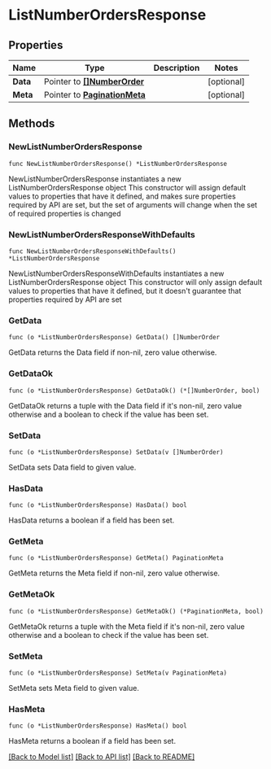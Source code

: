 # ListNumberOrdersResponse

## Properties

Name | Type | Description | Notes
------------ | ------------- | ------------- | -------------
**Data** | Pointer to [**[]NumberOrder**](NumberOrder.md) |  | [optional] 
**Meta** | Pointer to [**PaginationMeta**](PaginationMeta.md) |  | [optional] 

## Methods

### NewListNumberOrdersResponse

`func NewListNumberOrdersResponse() *ListNumberOrdersResponse`

NewListNumberOrdersResponse instantiates a new ListNumberOrdersResponse object
This constructor will assign default values to properties that have it defined,
and makes sure properties required by API are set, but the set of arguments
will change when the set of required properties is changed

### NewListNumberOrdersResponseWithDefaults

`func NewListNumberOrdersResponseWithDefaults() *ListNumberOrdersResponse`

NewListNumberOrdersResponseWithDefaults instantiates a new ListNumberOrdersResponse object
This constructor will only assign default values to properties that have it defined,
but it doesn't guarantee that properties required by API are set

### GetData

`func (o *ListNumberOrdersResponse) GetData() []NumberOrder`

GetData returns the Data field if non-nil, zero value otherwise.

### GetDataOk

`func (o *ListNumberOrdersResponse) GetDataOk() (*[]NumberOrder, bool)`

GetDataOk returns a tuple with the Data field if it's non-nil, zero value otherwise
and a boolean to check if the value has been set.

### SetData

`func (o *ListNumberOrdersResponse) SetData(v []NumberOrder)`

SetData sets Data field to given value.

### HasData

`func (o *ListNumberOrdersResponse) HasData() bool`

HasData returns a boolean if a field has been set.

### GetMeta

`func (o *ListNumberOrdersResponse) GetMeta() PaginationMeta`

GetMeta returns the Meta field if non-nil, zero value otherwise.

### GetMetaOk

`func (o *ListNumberOrdersResponse) GetMetaOk() (*PaginationMeta, bool)`

GetMetaOk returns a tuple with the Meta field if it's non-nil, zero value otherwise
and a boolean to check if the value has been set.

### SetMeta

`func (o *ListNumberOrdersResponse) SetMeta(v PaginationMeta)`

SetMeta sets Meta field to given value.

### HasMeta

`func (o *ListNumberOrdersResponse) HasMeta() bool`

HasMeta returns a boolean if a field has been set.


[[Back to Model list]](../README.md#documentation-for-models) [[Back to API list]](../README.md#documentation-for-api-endpoints) [[Back to README]](../README.md)


